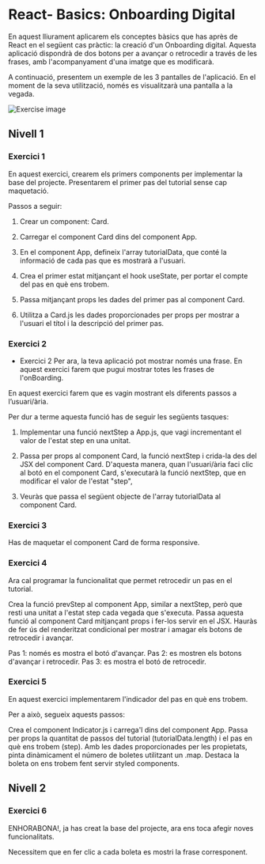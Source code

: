 # React- Basics: Onboarding Digital

En aquest lliurament aplicarem els conceptes bàsics que has après de React en el següent cas pràctic: la creació d'un Onboarding digital. Aquesta aplicació dispondrà de dos botons per a avançar o retrocedir a través de les frases, amb l'acompanyament d'una imatge que es modificarà.

A continuació, presentem un exemple de les 3 pantalles de l'aplicació. En el moment de la seva utilització, només es visualitzarà una pantalla a la vegada.

![Exercise image](<Screenshot 2024-01-02 at 23.37.11.png>)

## Nivell 1

### Exercici 1

En aquest exercici, crearem els primers components per implementar la base del projecte. Presentarem el primer pas del tutorial sense cap maquetació.

Passos a seguir:

1. Crear un component: Card.

2. Carregar el component Card dins del component App.

3. En el component App, defineix l'array tutorialData, que conté la informació de cada pas que es mostrarà a l'usuari.

4. Crea el primer estat mitjançant el hook useState, per portar el compte del pas en què ens trobem.

5. Passa mitjançant props les dades del primer pas al component Card.

6. Utilitza a Card.js les dades proporcionades per props per mostrar a l'usuari el títol i la descripció del primer pas.


### Exercici 2

- Exercici 2
Per ara, la teva aplicació pot mostrar només una frase. En aquest exercici farem que pugui mostrar totes les frases de l'onBoarding. 

En aquest exercici farem que es vagin mostrant els diferents passos a l’usuari/ària.

Per dur a terme aquesta funció has de seguir les següents tasques:

1. Implementar una funció nextStep a App.js, que vagi incrementant el valor de l'estat step en una unitat.

2. Passa per props al component Card, la funció nextStep i crida-la des del JSX del component Card. D'aquesta manera, quan l'usuari/ària faci clic al botó en el component Card, s'executarà la funció nextStep, que en modificar el valor de l'estat "step", 

3. Veuràs que passa el següent objecte de l'array tutorialData al component Card.


### Exercici 3

Has de maquetar el component Card de forma responsive.

### Exercici 4


Ara cal programar la funcionalitat que permet retrocedir un pas en el tutorial.

Crea la funció prevStep al component App, similar a nextStep, però que resti una unitat a l'estat step cada vegada que s'executa.
Passa aquesta funció al component Card mitjançant props i fer-los servir en el JSX.
Hauràs de fer ús del renderitzat condicional per mostrar i amagar els botons de retrocedir i avançar.

Pas 1: només es mostra el botó d'avançar.
Pas 2: es mostren els botons d'avançar i retrocedir.
Pas 3: es mostra el botó de retrocedir.

### Exercici 5

En aquest exercici implementarem l'indicador del pas en què ens trobem.

Per a això, segueix aquests passos:

Crea el component Indicator.js i carrega'l dins del component App.
Passa per props la quantitat de passos del tutorial (tutorialData.length) i el pas en què ens trobem (step).
Amb les dades proporcionades per les propietats, pinta dinàmicament el número de boletes utilitzant un .map.
Destaca la boleta on ens trobem fent servir styled components.

## Nivell 2

### Exercici 6

ENHORABONA!, ja has creat la base del projecte, ara ens toca afegir noves funcionalitats. 

Necessitem que en fer clic a cada boleta es mostri la frase corresponent.


